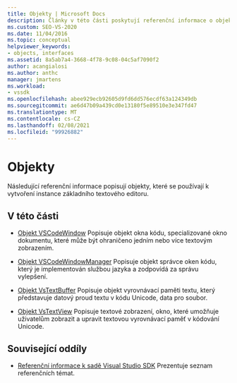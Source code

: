 ```yaml
---
title: Objekty | Microsoft Docs
description: Články v této části poskytují referenční informace o objektech, které se používají k vytvoření instance základního textového editoru v sadě Visual Studio SDK.
ms.custom: SEO-VS-2020
ms.date: 11/04/2016
ms.topic: conceptual
helpviewer_keywords:
- objects, interfaces
ms.assetid: 8a5ab7a4-3668-4f78-9c08-04c5af7090f2
author: acangialosi
ms.author: anthc
manager: jmartens
ms.workload:
- vssdk
ms.openlocfilehash: abee929ecb92605d9fd6dd576ecdf63a124349db
ms.sourcegitcommit: ae6d47b09a439cd0e13180f5e89510e3e347fd47
ms.translationtype: MT
ms.contentlocale: cs-CZ
ms.lasthandoff: 02/08/2021
ms.locfileid: "99926882"
---
```

# <a name="objects"></a>Objekty
Následující referenční informace popisují objekty, které se používají k vytvoření instance základního textového editoru.

## <a name="in-this-section"></a>V této části
- [Objekt VSCodeWindow](../extensibility/vscodewindow-object.md) Popisuje objekt okna kódu, specializované okno dokumentu, které může být ohraničeno jedním nebo více textovým zobrazením.

- [Objekt VSCodeWindowManager](../extensibility/vscodewindowmanager-object.md) Popisuje objekt správce oken kódu, který je implementován službou jazyka a zodpovídá za správu vylepšení.

- [Objekt VsTextBuffer](../extensibility/vstextbuffer-object.md) Popisuje objekt vyrovnávací paměti textu, který představuje datový proud textu v kódu Unicode, data pro soubor.

- [Objekt VsTextView](../extensibility/vstextview-object.md) Popisuje textové zobrazení, okno, které umožňuje uživatelům zobrazit a upravit textovou vyrovnávací paměť v kódování Unicode.

## <a name="related-sections"></a>Související oddíly
- [Referenční informace k sadě Visual Studio SDK](../extensibility/visual-studio-sdk-reference.md) Prezentuje seznam referenčních témat.
